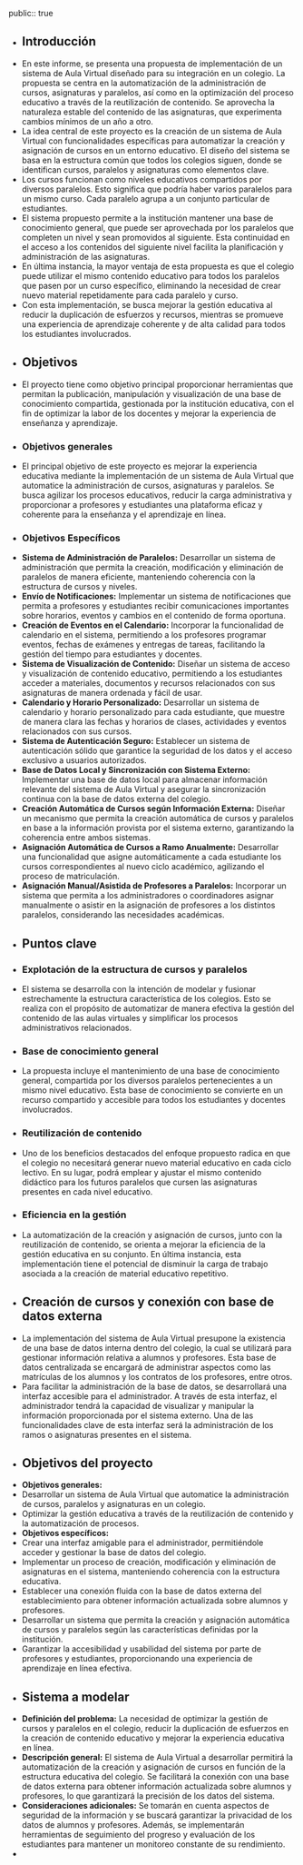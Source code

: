 public:: true

- ## Introducción
- En este informe, se presenta una propuesta de implementación de un sistema de Aula Virtual diseñado para su integración en un colegio. La propuesta se centra en la automatización de la administración de cursos, asignaturas y paralelos, así como en la optimización del proceso educativo a través de la reutilización de contenido. Se aprovecha la naturaleza estable del contenido de las asignaturas, que experimenta cambios mínimos de un año a otro.
- La idea central de este proyecto es la creación de un sistema de Aula Virtual con funcionalidades específicas para automatizar la creación y asignación de cursos en un entorno educativo. El diseño del sistema se basa en la estructura común que todos los colegios siguen, donde se identifican cursos, paralelos y asignaturas como elementos clave.
- Los cursos funcionan como niveles educativos compartidos por diversos paralelos. Esto significa que podría haber varios paralelos para un mismo curso. Cada paralelo agrupa a un conjunto particular de estudiantes.
- El sistema propuesto permite a la institución mantener una base de conocimiento general, que puede ser aprovechada por los paralelos que completen un nivel y sean promovidos al siguiente. Esta continuidad en el acceso a los contenidos del siguiente nivel facilita la planificación y administración de las asignaturas.
- En última instancia, la mayor ventaja de esta propuesta es que el colegio puede utilizar el mismo contenido educativo para todos los paralelos que pasen por un curso específico, eliminando la necesidad de crear nuevo material repetidamente para cada paralelo y curso.
- Con esta implementación, se busca mejorar la gestión educativa al reducir la duplicación de esfuerzos y recursos, mientras se promueve una experiencia de aprendizaje coherente y de alta calidad para todos los estudiantes involucrados.
- ## Objetivos
- El proyecto tiene como objetivo principal proporcionar herramientas que permitan la publicación, manipulación y visualización de una base de conocimiento compartida, gestionada por la institución educativa, con el fin de optimizar la labor de los docentes y mejorar la experiencia de enseñanza y aprendizaje.
- ### Objetivos generales
- El principal objetivo de este proyecto es mejorar la experiencia educativa mediante la implementación de un sistema de Aula Virtual que automatice la administración de cursos, asignaturas y paralelos. Se busca agilizar los procesos educativos, reducir la carga administrativa y proporcionar a profesores y estudiantes una plataforma eficaz y coherente para la enseñanza y el aprendizaje en línea.
- ### Objetivos Específicos
- **Sistema de Administración de Paralelos:** Desarrollar un sistema de administración que permita la creación, modificación y eliminación de paralelos de manera eficiente, manteniendo coherencia con la estructura de cursos y niveles.
- **Envío de Notificaciones:** Implementar un sistema de notificaciones que permita a profesores y estudiantes recibir comunicaciones importantes sobre horarios, eventos y cambios en el contenido de forma oportuna.
- **Creación de Eventos en el Calendario:** Incorporar la funcionalidad de calendario en el sistema, permitiendo a los profesores programar eventos, fechas de exámenes y entregas de tareas, facilitando la gestión del tiempo para estudiantes y docentes.
- **Sistema de Visualización de Contenido:** Diseñar un sistema de acceso y visualización de contenido educativo, permitiendo a los estudiantes acceder a materiales, documentos y recursos relacionados con sus asignaturas de manera ordenada y fácil de usar.
- **Calendario y Horario Personalizado:** Desarrollar un sistema de calendario y horario personalizado para cada estudiante, que muestre de manera clara las fechas y horarios de clases, actividades y eventos relacionados con sus cursos.
- **Sistema de Autenticación Seguro:** Establecer un sistema de autenticación sólido que garantice la seguridad de los datos y el acceso exclusivo a usuarios autorizados.
- **Base de Datos Local y Sincronización con Sistema Externo:** Implementar una base de datos local para almacenar información relevante del sistema de Aula Virtual y asegurar la sincronización continua con la base de datos externa del colegio.
- **Creación Automática de Cursos según Información Externa:** Diseñar un mecanismo que permita la creación automática de cursos y paralelos en base a la información provista por el sistema externo, garantizando la coherencia entre ambos sistemas.
- **Asignación Automática de Cursos a Ramo Anualmente:** Desarrollar una funcionalidad que asigne automáticamente a cada estudiante los cursos correspondientes al nuevo ciclo académico, agilizando el proceso de matriculación.
- **Asignación Manual/Asistida de Profesores a Paralelos:** Incorporar un sistema que permita a los administradores o coordinadores asignar manualmente o asistir en la asignación de profesores a los distintos paralelos, considerando las necesidades académicas.
- ## Puntos clave
- ### Explotación de la estructura de cursos y paralelos
- El sistema se desarrolla con la intención de modelar y fusionar estrechamente la estructura característica de los colegios. Esto se realiza con el propósito de automatizar de manera efectiva la gestión del contenido de las aulas virtuales y simplificar los procesos administrativos relacionados.
- ### Base de conocimiento general
- La propuesta incluye el mantenimiento de una base de conocimiento general, compartida por los diversos paralelos pertenecientes a un mismo nivel educativo. Esta base de conocimiento se convierte en un recurso compartido y accesible para todos los estudiantes y docentes involucrados.
- ### Reutilización de contenido
- Uno de los beneficios destacados del enfoque propuesto radica en que el colegio no necesitará generar nuevo material educativo en cada ciclo lectivo. En su lugar, podrá emplear y ajustar el mismo contenido didáctico para los futuros paralelos que cursen las asignaturas presentes en cada nivel educativo.
- ### Eficiencia en la gestión
- La automatización de la creación y asignación de cursos, junto con la reutilización de contenido, se orienta a mejorar la eficiencia de la gestión educativa en su conjunto. En última instancia, esta implementación tiene el potencial de disminuir la carga de trabajo asociada a la creación de material educativo repetitivo.
- ## Creación de cursos y conexión con base de datos externa
- La implementación del sistema de Aula Virtual presupone la existencia de una base de datos interna dentro del colegio, la cual se utilizará para gestionar información relativa a alumnos y profesores. Esta base de datos centralizada se encargará de administrar aspectos como las matrículas de los alumnos y los contratos de los profesores, entre otros.
- Para facilitar la administración de la base de datos, se desarrollará una interfaz accesible para el administrador. A través de esta interfaz, el administrador tendrá la capacidad de visualizar y manipular la información proporcionada por el sistema externo. Una de las funcionalidades clave de esta interfaz será la administración de los ramos o asignaturas presentes en el sistema.
- ## Objetivos del proyecto
- **Objetivos generales:**
- Desarrollar un sistema de Aula Virtual que automatice la administración de cursos, paralelos y asignaturas en un colegio.
- Optimizar la gestión educativa a través de la reutilización de contenido y la automatización de procesos.
- **Objetivos específicos:**
- Crear una interfaz amigable para el administrador, permitiéndole acceder y gestionar la base de datos del colegio.
- Implementar un proceso de creación, modificación y eliminación de asignaturas en el sistema, manteniendo coherencia con la estructura educativa.
- Establecer una conexión fluida con la base de datos externa del establecimiento para obtener información actualizada sobre alumnos y profesores.
- Desarrollar un sistema que permita la creación y asignación automática de cursos y paralelos según las características definidas por la institución.
- Garantizar la accesibilidad y usabilidad del sistema por parte de profesores y estudiantes, proporcionando una experiencia de aprendizaje en línea efectiva.
- ## Sistema a modelar
- **Definición del problema:**
  La necesidad de optimizar la gestión de cursos y paralelos en el colegio, reducir la duplicación de esfuerzos en la creación de contenido educativo y mejorar la experiencia educativa en línea.
- **Descripción general:**
  El sistema de Aula Virtual a desarrollar permitirá la automatización de la creación y asignación de cursos en función de la estructura educativa del colegio. Se facilitará la conexión con una base de datos externa para obtener información actualizada sobre alumnos y profesores, lo que garantizará la precisión de los datos del sistema.
- **Consideraciones adicionales:**
  Se tomarán en cuenta aspectos de seguridad de la información y se buscará garantizar la privacidad de los datos de alumnos y profesores. Además, se implementarán herramientas de seguimiento del progreso y evaluación de los estudiantes para mantener un monitoreo constante de su rendimiento.
-